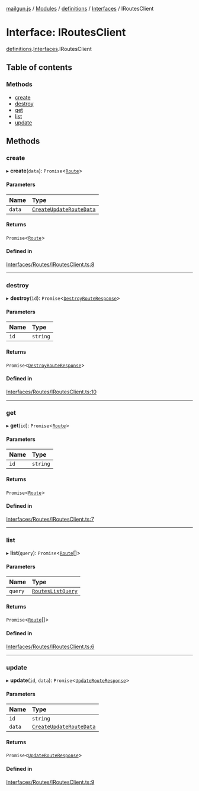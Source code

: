 [mailgun.js](../README.md) / [Modules](../modules.md) / [definitions](../modules/definitions.md) / [Interfaces](../modules/definitions.Interfaces.md) / IRoutesClient

# Interface: IRoutesClient

[definitions](../modules/definitions.md).[Interfaces](../modules/definitions.Interfaces.md).IRoutesClient

## Table of contents

### Methods

- [create](definitions.Interfaces.IRoutesClient.md#create)
- [destroy](definitions.Interfaces.IRoutesClient.md#destroy)
- [get](definitions.Interfaces.IRoutesClient.md#get)
- [list](definitions.Interfaces.IRoutesClient.md#list)
- [update](definitions.Interfaces.IRoutesClient.md#update)

## Methods

### create

▸ **create**(`data`): `Promise`\<[`Route`](../modules/definitions.md#route)\>

#### Parameters

| Name | Type |
| :------ | :------ |
| `data` | [`CreateUpdateRouteData`](../modules/definitions.md#createupdateroutedata) |

#### Returns

`Promise`\<[`Route`](../modules/definitions.md#route)\>

#### Defined in

[Interfaces/Routes/IRoutesClient.ts:8](https://github.com/mailgun/mailgun.js/blob/d21489b/lib/Interfaces/Routes/IRoutesClient.ts#L8)

___

### destroy

▸ **destroy**(`id`): `Promise`\<[`DestroyRouteResponse`](../modules/definitions.md#destroyrouteresponse)\>

#### Parameters

| Name | Type |
| :------ | :------ |
| `id` | `string` |

#### Returns

`Promise`\<[`DestroyRouteResponse`](../modules/definitions.md#destroyrouteresponse)\>

#### Defined in

[Interfaces/Routes/IRoutesClient.ts:10](https://github.com/mailgun/mailgun.js/blob/d21489b/lib/Interfaces/Routes/IRoutesClient.ts#L10)

___

### get

▸ **get**(`id`): `Promise`\<[`Route`](../modules/definitions.md#route)\>

#### Parameters

| Name | Type |
| :------ | :------ |
| `id` | `string` |

#### Returns

`Promise`\<[`Route`](../modules/definitions.md#route)\>

#### Defined in

[Interfaces/Routes/IRoutesClient.ts:7](https://github.com/mailgun/mailgun.js/blob/d21489b/lib/Interfaces/Routes/IRoutesClient.ts#L7)

___

### list

▸ **list**(`query`): `Promise`\<[`Route`](../modules/definitions.md#route)[]\>

#### Parameters

| Name | Type |
| :------ | :------ |
| `query` | [`RoutesListQuery`](../modules/definitions.md#routeslistquery) |

#### Returns

`Promise`\<[`Route`](../modules/definitions.md#route)[]\>

#### Defined in

[Interfaces/Routes/IRoutesClient.ts:6](https://github.com/mailgun/mailgun.js/blob/d21489b/lib/Interfaces/Routes/IRoutesClient.ts#L6)

___

### update

▸ **update**(`id`, `data`): `Promise`\<[`UpdateRouteResponse`](../modules/definitions.md#updaterouteresponse)\>

#### Parameters

| Name | Type |
| :------ | :------ |
| `id` | `string` |
| `data` | [`CreateUpdateRouteData`](../modules/definitions.md#createupdateroutedata) |

#### Returns

`Promise`\<[`UpdateRouteResponse`](../modules/definitions.md#updaterouteresponse)\>

#### Defined in

[Interfaces/Routes/IRoutesClient.ts:9](https://github.com/mailgun/mailgun.js/blob/d21489b/lib/Interfaces/Routes/IRoutesClient.ts#L9)
